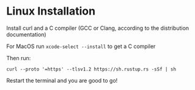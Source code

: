 # Linux Installation

Install curl and a C compiler (GCC or Clang, according to the distribution documentation)

For MacOS run `xcode-select --install` to get a C compiler

Then run:

```
curl --proto '=https' --tlsv1.2 https://sh.rustup.rs -sSf | sh
```

Restart the terminal and you are good to go!

